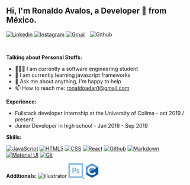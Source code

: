 <!-- Your title -->
## Hi, I'm Ronaldo Avalos, a Developer 🚀 from México.


<!-- Any image aligned to the right. Beware the width -->
<img width="55%" align="right" alt="Github" src="https://octodex.github.com//images/steroidtocat.png" />

<!-- Your badges
You can use the website to generate badges: https://shields.io/
-->
[![Linkedin](https://img.shields.io/badge/-LinkedIn-blue?style=flat&logo=Linkedin&logoColor=white)](https://www.linkedin.com/in/ronaldo-avalos-de-la-8375b7228/)
[![Instagram](https://img.shields.io/badge/-Instagram-c13584?style=flat&labelColor=c13584&logo=instagram&logoColor=white)](https://www.instagram.com/ronaldo_avals/)
[![Gmail](https://img.shields.io/badge/-Gmail-c14438?style=flat&logo=Gmail&logoColor=white)](mailto:ronaldoadan1@gmail.com)

&nbsp;

<!-- Talking about you -->
**Talking about Personal Stuffs:**

- 👨🏽‍💻 I am currently a software engineering student
- 🌱 I am currently learning javascript frameworks
- 💬 Ask me about anything, I'm happy to help
- 📫 How to reach me: ronaldoadan1@gmail.com

**Experience:**

- Fullstack developer internship at the University of Colima - oct 2019 / present
- Junior Developer in high school - Jan 2016 - Sep 2019

**Skills:** 

[![JavaScript](https://img.shields.io/badge/JavaScript-F7DF1E?style=for-the-badge&logo=javascript&logoColor=black)]()
[![HTML5](https://img.shields.io/badge/HTML-239120?style=for-the-badge&logo=html5&logoColor=white)](https://developer.mozilla.org/es/docs/Web/HTML)
[![CSS](https://img.shields.io/badge/CSS-239120?&style=for-the-badge&logo=css3&logoColor=white)]()
[![React](https://img.shields.io/badge/React-20232A?style=for-the-badge&logo=react&logoColor=61DAFB)]()
[![Github](https://img.shields.io/badge/GitHub-100000?style=for-the-badge&logo=github&logoColor=white)](https://github.com/)
[![Markdown](https://img.shields.io/badge/Markdown-000000?style=for-the-badge&logo=markdown&logoColor=white)]()
[![Material UI](https://img.shields.io/badge/Material--UI-0081CB?style=for-the-badge&logo=material-ui&logoColor=white)]()
[![Git](https://img.shields.io/badge/-Git-black?style=flat-square&logo=git&link=https://git-scm.com/)](https://git-scm.com/)

**Additionals:** 
<img src="https://www.vectorlogo.zone/logos/adobe_illustrator/adobe_illustrator-icon.svg" alt="illustrator" width="40" height="40"/> </a><a href="https://www.photoshop.com/en" target="_blank" rel="noreferrer"> <img src="https://raw.githubusercontent.com/devicons/devicon/master/icons/photoshop/photoshop-line.svg" alt="photoshop" width="40" height="40"/> </a><a href="https://www.cprogramming.com/" target="_blank" rel="noreferrer"> <img src="https://raw.githubusercontent.com/devicons/devicon/master/icons/c/c-original.svg" alt="c" width="40" height="40"/> 
